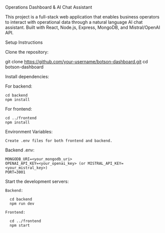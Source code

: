  Operations Dashboard & AI Chat Assistant

This project is a full-stack web application that enables business operators to interact with operational data through a natural language AI chat assistant. Built with React, Node.js, Express, MongoDB, and Mistral/OpenAI API.

Setup Instructions

Clone the repository:

  git clone https://github.com/your-username/botson-dashboard.git
  cd botson-dashboard

Install dependencies:

  For backend:
  
    cd backend
    npm install
  
  For frontend:
  
    cd ../frontend
    npm install
  
  Environment Variables:
  
    Create .env files for both frontend and backend.
  
  Backend .env:
  
    MONGODB_URI=<your_mongodb_uri>
    OPENAI_API_KEY=<your_openai_key> (or MISTRAL_API_KEY=<your_mistral_key>)
    PORT=3001
  
  Start the development servers:
  
    Backend:
    
      cd backend
      npm run dev
    
    Frontend:
    
      cd ../frontend
      npm start
